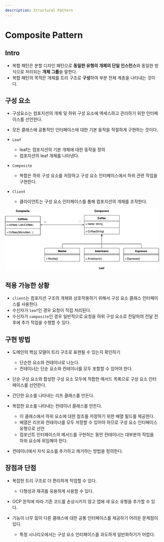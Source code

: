 ```yaml
---
description: Structural Pattern
---
```


# Composite Pattern

## Intro

- 복합 패턴은 분할 디자인 패턴으로 **동일한 유형의 개체의 단일 인스턴스**와 동일한 방식으로 처리되는 **개체 그룹**을 말한다.
- 복합 패턴의 목적은 개체를 트리 구조로 **구성**하여 부분 전체 계층을 나타내는 것이다.

## 구성 요소

- 구성요소는 컴포지션의 개체 및 하위 구성 요소에 액세스하고 관리하기 위한 인터페이스를 선언한다.
- 모든 클래스에 공통적인 인터페이스에 대한 기본 동작을 적절하게 구현하는 것이다.

- `Leaf`
	- leaf는 컴포지션의 기본 개체에 대한 동작을 정의
	- 컴포지션의 leaf 개체를 나타낸다.

- `Composite`
	- 복합은 하위 구성 요소를 저장하고 구성 요소 인터페이스에서 하위 관련 작업을 구현한다.
	
- `Client`
	- 클라이언트는 구성 요소 인터페이스를 통해 컴포지션의 개체를 조작한다.

![Composite Pattern](contents/img/composite_coffee.png)

## 적용 가능한 상황

- `client`는 컴포지션 구조의 개체와 상호작용하기 위해서 구성 요소 클래스 인터페이스를 사용한다.
- 수신자가 `leaf`인 경우 요청이 직접 처리된다.
- 수신자가 `composite`인 경우 일반적으로 요청을 하위 구성 요소로 전달하여 전달 전후에 추가 작업을 수행할 수 있다.

## 구현 방법

- 도메인의 핵심 모델이 트리 구조로 표현될 수 있는지 확인하기
	- 단순한 요소와 컨테이너로 나눈다.
	- 컨테이너는 단순 요소와 컨테이너를 모두 포함할 수 있어야 한다.

- 단순 구성 요소와 합성한 구성 요소 모두에 적합한 메서드 목록으로 구성 요소 인터페이스를 선언한다.

- 간단한 요소를 나타내는 리프 클래스를 만든다.

- 복잡한 요소를 나타내는 컨테이너 클래스를 만든다.
	- 이 클래스에서 하위 요소에 대한 참조를 저장하기 위한 배열 필드를 제공한다.
	- 배열은 리프와 컨테이너를 모두 저장할 수 있어야 하므로 구성 요소 인터페이스 유형으로 선언
	- 컴포넌트 인터페이스의 메서드를 구현하는 동안 컨테이너는 대부분의 작업을 하위 요소에 위임해야 한다.
	
- 컨테이너에서 자식 요소를 추가하고 제거하는 방법을 정의한다.

## 장점과 단점

- 복잡한 트리 구조로 더 편리하게 작업할 수 있다.
	- 다형성과 재귀를 유용하게 사용할 수 있다.
	
- OCP 원칙에 따라 기존 코드를 손상시키지 않고 앱에 새 요소 유형을 추가할 수 있다.

- 기능이 너무 많이 다른 클래스에 대한 공통 인터페이스를 제공하기 어려운 문제점이 있다.
	- 특정 시나리오에서는 구성 요소 인터페이스를 과도하게 일반화하기가 어렵다.
